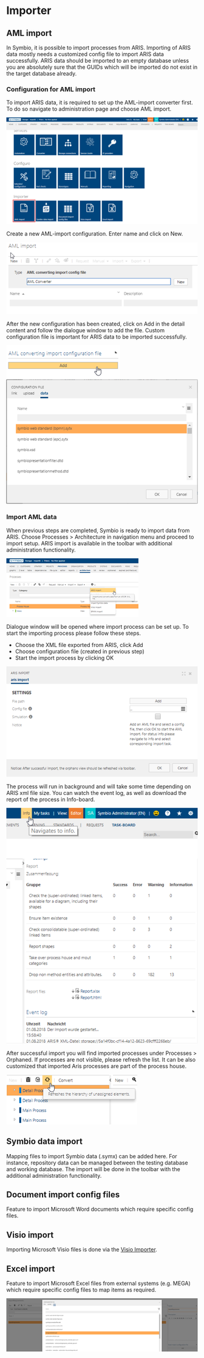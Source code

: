 # Importer

## AML import

In Symbio, it is possible to import processes from ARIS. Importing of ARIS data mostly needs a customized config file to import ARIS data successfully.
ARIS data should be imported to an empty database unless you are absolutely sure that the GUIDs which will be imported do not exist in the target database already.  

### Configuration for AML import

To import ARIS data, it is required to set up the AML-import converter first. To do so navigate to administration page and choose AML import.

![screen](./media/aml_import.png)

Create a new AML-import configuration. Enter name and click on New. 

![screen](./media/aml_import_config.png)

After the new configuration has been created, click on Add in the detail content and follow the dialogue window to add the file. Custom configuration file is important for ARIS data to be imported successfully.

![screen](./media/aml_add.png)
![screen](./media/aml_configure_data.png)

### Import AML data

When previous steps are completed, Symbio is ready to import data from ARIS. Choose Processes > Architecture in navigation menu and proceed to import setup. ARIS import is available in the toolbar with additional administration functionality.

![screen](./media/aris_import.png)

Dialogue window will be opened where import process can be set up. 
To start the importing process please follow these steps.
- Choose the XML file exported from ARIS, click Add
- Choose configuration file (created in previous step)   
- Start the import process by clicking OK

![screen](./media/aris_import_settings.png)

The process will run in background and will take some time depending on ARIS xml file size. You can watch the event log, as well as download the report of the process in Info-board.

![screen](./media/import_info.png)

After successful import you will find imported processes under Processes > Orphaned. If processes are not visible, please refresh the list. It can be also customized that imported Aris processes are part of the process house.

![screen](./media/import_orphaned.png)

## Symbio data import

Mapping files to import Symbio data (.symx) can be added here. For instance, repository data can be managed between the testing database and working database. The import will be done in the toolbar with the additional administration functionality.

## Document import config files

Feature to import Microsoft Word documents which require specific config files.

## Visio import

Importing Microsoft Visio files is done via the [Visio Importer](../../services/visio-importer/usage.md).

## Excel import 

Feature to import Microsoft Excel files from external systems (e.g. MEGA) which require specific config files to map items as required.

![screen](./media/excel_import.png)